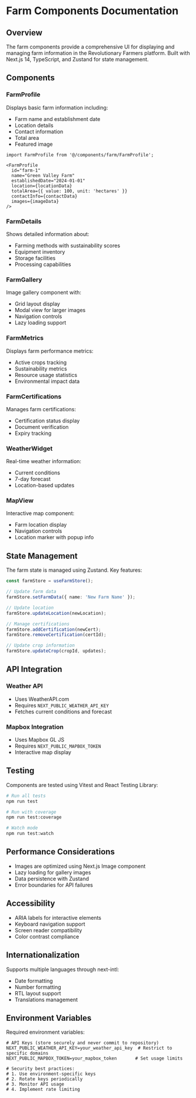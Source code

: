 # Farm Components Documentation

## Overview
The farm components provide a comprehensive UI for displaying and managing farm information in the Revolutionary Farmers platform. Built with Next.js 14, TypeScript, and Zustand for state management.

## Components

### FarmProfile
Displays basic farm information including:
- Farm name and establishment date
- Location details
- Contact information
- Total area
- Featured image

```tsx
import FarmProfile from '@/components/farm/FarmProfile';

<FarmProfile 
  id="farm-1"
  name="Green Valley Farm"
  establishedDate="2024-01-01"
  location={locationData}
  totalArea={{ value: 100, unit: 'hectares' }}
  contactInfo={contactData}
  images={imageData}
/>
```

### FarmDetails
Shows detailed information about:
- Farming methods with sustainability scores
- Equipment inventory
- Storage facilities
- Processing capabilities

### FarmGallery
Image gallery component with:
- Grid layout display
- Modal view for larger images
- Navigation controls
- Lazy loading support

### FarmMetrics
Displays farm performance metrics:
- Active crops tracking
- Sustainability metrics
- Resource usage statistics
- Environmental impact data

### FarmCertifications
Manages farm certifications:
- Certification status display
- Document verification
- Expiry tracking

### WeatherWidget
Real-time weather information:
- Current conditions
- 7-day forecast
- Location-based updates

### MapView
Interactive map component:
- Farm location display
- Navigation controls
- Location marker with popup info

## State Management

The farm state is managed using Zustand. Key features:

```typescript
const farmStore = useFarmStore();

// Update farm data
farmStore.setFarmData({ name: 'New Farm Name' });

// Update location
farmStore.updateLocation(newLocation);

// Manage certifications
farmStore.addCertification(newCert);
farmStore.removeCertification(certId);

// Update crop information
farmStore.updateCrop(cropId, updates);
```

## API Integration

### Weather API
- Uses WeatherAPI.com
- Requires `NEXT_PUBLIC_WEATHER_API_KEY`
- Fetches current conditions and forecast

### Mapbox Integration
- Uses Mapbox GL JS
- Requires `NEXT_PUBLIC_MAPBOX_TOKEN`
- Interactive map display

## Testing

Components are tested using Vitest and React Testing Library:

```bash
# Run all tests
npm run test

# Run with coverage
npm run test:coverage

# Watch mode
npm run test:watch
```

## Performance Considerations

- Images are optimized using Next.js Image component
- Lazy loading for gallery images
- Data persistence with Zustand
- Error boundaries for API failures

## Accessibility

- ARIA labels for interactive elements
- Keyboard navigation support
- Screen reader compatibility
- Color contrast compliance

## Internationalization

Supports multiple languages through next-intl:
- Date formatting
- Number formatting
- RTL layout support
- Translations management

## Environment Variables

Required environment variables:
```env
# API Keys (store securely and never commit to repository)
NEXT_PUBLIC_WEATHER_API_KEY=your_weather_api_key  # Restrict to specific domains
NEXT_PUBLIC_MAPBOX_TOKEN=your_mapbox_token       # Set usage limits

# Security best practices:
# 1. Use environment-specific keys
# 2. Rotate keys periodically
# 3. Monitor API usage
# 4. Implement rate limiting
``` 